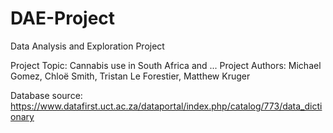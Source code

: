 # DAE-Project
Data Analysis and Exploration Project

Project Topic: Cannabis use in South Africa and ...
Project Authors: Michael Gomez, Chloë Smith, Tristan Le Forestier, Matthew Kruger

Database source: https://www.datafirst.uct.ac.za/dataportal/index.php/catalog/773/data_dictionary
